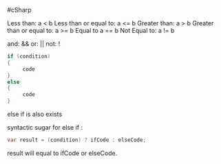 #cSharp 

Less than: a < b
Less than or equal to: a <= b
Greater than: a > b
Greater than or equal to: a >= b
Equal to a == b
Not Equal to: a != b

and: &&
or: ||
not: !

```csharp
if (condition) 
{
     code
}
else
{
     code
}
```
else if is also exists

syntactic sugar for else if :
```csharp
var result = (condition) ? ifCode : elseCode; 
```
result will equal to ifCode or elseCode.


